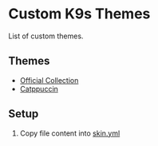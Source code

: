 # Custom K9s Themes

List of custom themes.

## Themes

* [Official Collection](https://github.com/derailed/k9s/tree/c1e16e338ab652d9d17d5e9580c31df7f538a793/skins)
* [Catppuccin](https://github.com/catppuccin/k9s/tree/322598e19a4270298b08dc2765f74795e23a1615/dist)

## Setup

1. Copy file content into [skin.yml](./skin.yml)
